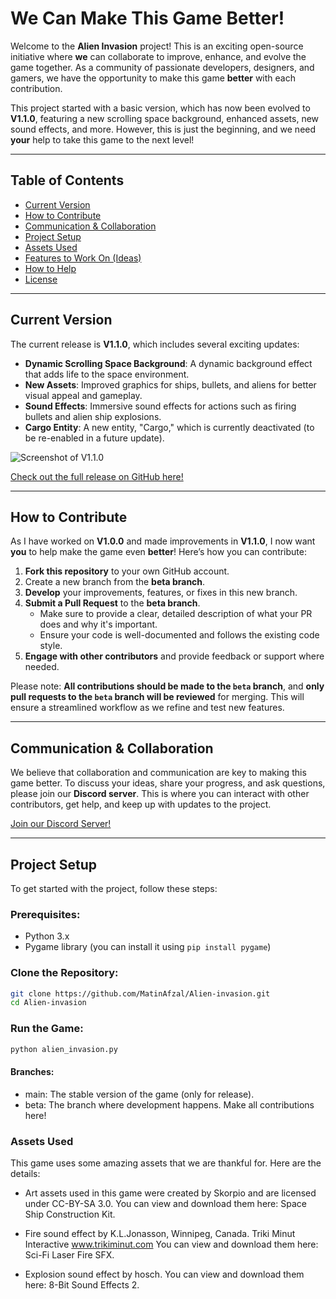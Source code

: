 # We Can Make This Game Better!

Welcome to the **Alien Invasion** project! This is an exciting open-source initiative where **we** can collaborate to improve, enhance, and evolve the game together.
As a community of passionate developers, designers, and gamers, we have the opportunity to make this game **better** with each contribution.

This project started with a basic version, which has now been evolved to **V1.1.0**, featuring a new scrolling space background, enhanced assets, new sound effects, and more. However, this is just the beginning, and we need **your** help to take this game to the next level!

---

## Table of Contents

- [Current Version](#current-version)
- [How to Contribute](#how-to-contribute)
- [Communication & Collaboration](#communication--collaboration)
- [Project Setup](#project-setup)
- [Assets Used](#assets-used)
- [Features to Work On (Ideas)](#features-to-work-on-ideas)
- [How to Help](#how-to-help)
- [License](#license)

---

## Current Version

The current release is **V1.1.0**, which includes several exciting updates:

- **Dynamic Scrolling Space Background**: A dynamic background effect that adds life to the space environment.
- **New Assets**: Improved graphics for ships, bullets, and aliens for better visual appeal and gameplay.
- **Sound Effects**: Immersive sound effects for actions such as firing bullets and alien ship explosions.
- **Cargo Entity**: A new entity, "Cargo," which is currently deactivated (to be re-enabled in a future update).

![Screenshot of V1.1.0](https://github.com/MatinAfzal/Alien-invasion/blob/main/changelog/V1.1.0/V1.1.0.png)

[Check out the full release on GitHub here!](https://github.com/MatinAfzal/Alien-invasion/releases/tag/V1.0.0)

---

## How to Contribute

As I have worked on **V1.0.0** and made improvements in **V1.1.0**, I now want **you** to help make the game even **better**! Here’s how you can contribute:

1. **Fork this repository** to your own GitHub account.
2. Create a new branch from the **beta branch**.
3. **Develop** your improvements, features, or fixes in this new branch.
4. **Submit a Pull Request** to the **beta branch**.  
   - Make sure to provide a clear, detailed description of what your PR does and why it's important.
   - Ensure your code is well-documented and follows the existing code style.
5. **Engage with other contributors** and provide feedback or support where needed.

Please note: **All contributions should be made to the `beta` branch**, and **only pull requests to the `beta` branch will be reviewed** for merging. This will ensure a streamlined workflow as we refine and test new features.

---

## Communication & Collaboration

We believe that collaboration and communication are key to making this game better. To discuss your ideas, share your progress, and ask questions, please join our **Discord server**. This is where you can interact with other contributors, get help, and keep up with updates to the project.

[Join our Discord Server!](https://discord.gg/jBhmM2j2GN)

---

## Project Setup

To get started with the project, follow these steps:

### Prerequisites:
- Python 3.x
- Pygame library (you can install it using `pip install pygame`)

### Clone the Repository:
```bash
git clone https://github.com/MatinAfzal/Alien-invasion.git
cd Alien-invasion
```
### Run the Game:
```bash
python alien_invasion.py
```

#### Branches:
- main: The stable version of the game (only for release).
- beta: The branch where development happens. Make all contributions here!

### Assets Used
This game uses some amazing assets that we are thankful for. Here are the details:

- Art assets used in this game were created by Skorpio and are licensed under CC-BY-SA 3.0.
You can view and download them here: Space Ship Construction Kit.

- Fire sound effect by K.L.Jonasson, Winnipeg, Canada. Triki Minut Interactive www.trikiminut.com
You can view and download them here: Sci-Fi Laser Fire SFX.

- Explosion sound effect by hosch.
You can view and download them here: 8-Bit Sound Effects 2.


